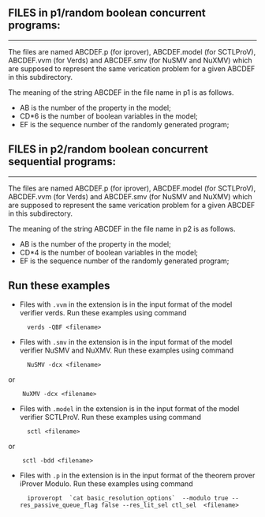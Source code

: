 ## FILES in p1/random boolean concurrent programs:
----

The files are named ABCDEF.p (for iprover), ABCDEF.model (for SCTLProV), ABCDEF.vvm (for Verds) and ABCDEF.smv (for NuSMV and NuXMV)
which are supposed to represent the same verication problem for 
a given ABCDEF in this subdirectory.


The meaning of the string ABCDEF in the file name in p1 is as follows.

- AB   is the number of the property in the model;
- CD*6 is the number of boolean variables in the model;
- EF   is the sequence number of the randomly generated program;


## FILES in p2/random boolean concurrent sequential programs:
----

The files are named ABCDEF.p (for iprover), ABCDEF.model (for SCTLProV), ABCDEF.vvm (for Verds) and ABCDEF.smv (for NuSMV and NuXMV)
which are supposed to represent the same verication problem for 
a given ABCDEF in this subdirectory.

The meaning of the string ABCDEF in the file name in p2 is as follows.

- AB   is the number of the property in the model;
- CD*4 is the number of boolean variables in the model;
- EF   is the sequence number of the randomly generated program;

## Run these examples

- Files with `.vvm` in the extension is in the input format 
of the model verifier verds. Run these examples using command

		verds -QBF <filename> 
	
- Files with `.smv` in the extension is in the input format of the model verifier NuSMV and NuXMV. Run these examples using command

		NuSMV -dcx <filename>
or

		NuXMV -dcx <filename>
	
- Files with `.model` in the extension is in the input format of the model verifier SCTLProV. Run these examples using command

		sctl <filename>
or

		sctl -bdd <filename>

- Files with `.p` in the extension is in the input format of the theorem prover iProver Modulo. Run these examples using command

		iproveropt  `cat basic_resolution_options`  --modulo true --res_passive_queue_flag false --res_lit_sel ctl_sel  <filename>